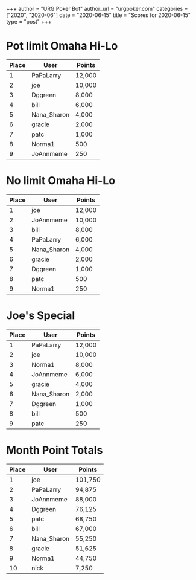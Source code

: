 +++
author = "URG Poker Bot"
author_url = "urgpoker.com"
categories = ["2020", "2020-06"]
date = "2020-06-15"
title = "Scores for 2020-06-15"
type = "post"
+++
# Pot limit Omaha Hi-Lo

| Place | User | Points |
|-------|------|--------|
| 1 | PaPaLarry | 12,000 |
| 2 | joe | 10,000 |
| 3 | Dggreen | 8,000 |
| 4 | bill | 6,000 |
| 5 | Nana_Sharon | 4,000 |
| 6 | gracie | 2,000 |
| 7 | patc | 1,000 |
| 8 | Norma1 | 500 |
| 9 | JoAnnmeme | 250 |

# No limit Omaha Hi-Lo

| Place | User | Points |
|-------|------|--------|
| 1 | joe | 12,000 |
| 2 | JoAnnmeme | 10,000 |
| 3 | bill | 8,000 |
| 4 | PaPaLarry | 6,000 |
| 5 | Nana_Sharon | 4,000 |
| 6 | gracie | 2,000 |
| 7 | Dggreen | 1,000 |
| 8 | patc | 500 |
| 9 | Norma1 | 250 |

# Joe's Special

| Place | User | Points |
|-------|------|--------|
| 1 | PaPaLarry | 12,000 |
| 2 | joe | 10,000 |
| 3 | Norma1 | 8,000 |
| 4 | JoAnnmeme | 6,000 |
| 5 | gracie | 4,000 |
| 6 | Nana_Sharon | 2,000 |
| 7 | Dggreen | 1,000 |
| 8 | bill | 500 |
| 9 | patc | 250 |

# Month Point Totals

| Place | User | Points |
|-------|------|--------|
| 1 | joe | 101,750 |
| 2 | PaPaLarry | 94,875 |
| 3 | JoAnnmeme | 88,000 |
| 4 | Dggreen | 76,125 |
| 5 | patc | 68,750 |
| 6 | bill | 67,000 |
| 7 | Nana_Sharon | 55,250 |
| 8 | gracie | 51,625 |
| 9 | Norma1 | 44,750 |
| 10 | nick | 7,250 |
